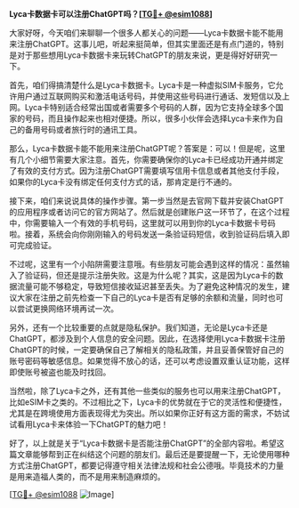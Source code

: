 **Lyca卡数据卡可以注册ChatGPT吗？[[TG💪+ @esim1088](https://t.me/s/esim1088)]**

大家好呀，今天咱们来聊聊一个很多人都关心的问题——Lyca卡数据卡能不能用来注册ChatGPT。这事儿吧，听起来挺简单，但其实里面还是有点门道的，特别是对于那些想用Lyca卡数据卡来玩转ChatGPT的朋友来说，更是得好好研究一下。

首先，咱们得搞清楚什么是Lyca卡数据卡。Lyca卡是一种虚拟SIM卡服务，它允许用户通过互联网购买和激活电话号码，并使用这些号码进行通话、发短信以及上网。Lyca卡特别适合经常出国或者需要多个号码的人群，因为它支持全球多个国家的号码，而且操作起来也相对便捷。所以，很多小伙伴会选择Lyca卡来作为自己的备用号码或者旅行时的通讯工具。

那么，Lyca卡数据卡能不能用来注册ChatGPT呢？答案是：可以！但是呢，这里有几个小细节需要大家注意。首先，你需要确保你的Lyca卡已经成功开通并绑定了有效的支付方式。因为注册ChatGPT需要填写信用卡信息或者其他支付手段，如果你的Lyca卡没有绑定任何支付方式的话，那肯定是行不通的。

接下来，咱们来说说具体的操作步骤。第一步当然是去官网下载并安装ChatGPT的应用程序或者访问它的官方网站了。然后就是创建账户这一环节了，在这个过程中，你需要输入一个有效的手机号码，这里就可以用到你的Lyca卡数据卡号码啦。接着，系统会向你刚刚输入的号码发送一条验证码短信，收到验证码后填入即可完成验证。

不过呢，这里有一个小陷阱需要注意哦。有些朋友可能会遇到这样的情况：虽然输入了验证码，但还是提示注册失败。这是为什么呢？其实，这是因为Lyca卡的数据流量可能不够稳定，导致短信接收延迟甚至丢失。为了避免这种情况的发生，建议大家在注册之前先检查一下自己的Lyca卡是否有足够的余额和流量，同时也可以尝试更换网络环境再试一次。

另外，还有一个比较重要的点就是隐私保护。我们知道，无论是Lyca卡还是ChatGPT，都涉及到个人信息的安全问题。因此，在选择使用Lyca卡数据卡注册ChatGPT的时候，一定要确保自己了解相关的隐私政策，并且妥善保管好自己的账号密码等敏感信息。如果觉得不放心的话，还可以考虑设置双重认证功能，这样即使账号被盗也能及时找回。

当然啦，除了Lyca卡之外，还有其他一些类似的服务也可以用来注册ChatGPT，比如eSIM卡之类的。不过相比之下，Lyca卡的优势就在于它的灵活性和便捷性，尤其是在跨境使用方面表现得尤为突出。所以如果你正好有这方面的需求，不妨试试看用Lyca卡来体验一下ChatGPT的魅力吧！

好了，以上就是关于“Lyca卡数据卡是否能注册ChatGPT”的全部内容啦。希望这篇文章能够帮到正在纠结这个问题的朋友们。最后还是要提醒一下，无论使用哪种方式注册ChatGPT，都要记得遵守相关法律法规和社会公德哦。毕竟技术的力量是用来造福人类的，而不是用来制造麻烦的。

[[TG💪+ @esim1088](https://t.me/s/esim1088) ![Image](https://i.postimg.cc/4NQfJmqS/Snipaste-2025-05-13-00-14-12.png)]